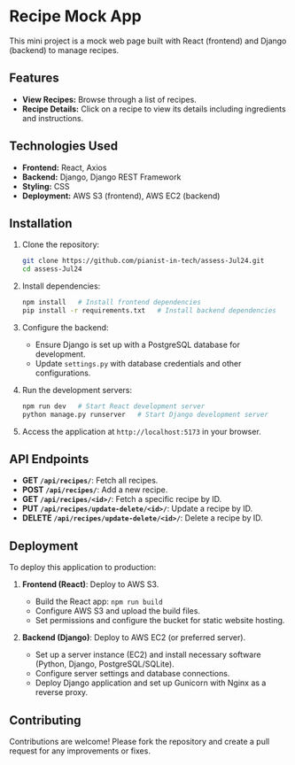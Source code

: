 # Recipe Mock App 

This mini project is a mock web page built with React (frontend) and Django (backend) to manage recipes.

## Features

- **View Recipes:** Browse through a list of recipes.
- **Recipe Details:** Click on a recipe to view its details including ingredients and instructions.

## Technologies Used

- **Frontend:** React, Axios
- **Backend:** Django, Django REST Framework
- **Styling:** CSS
- **Deployment:** AWS S3 (frontend), AWS EC2 (backend)

## Installation

1. Clone the repository:
   ```bash
   git clone https://github.com/pianist-in-tech/assess-Jul24.git
   cd assess-Jul24
   ```

2. Install dependencies:
   ```bash
   npm install   # Install frontend dependencies
   pip install -r requirements.txt   # Install backend dependencies
   ```

3. Configure the backend:
   - Ensure Django is set up with a PostgreSQL database for development.
   - Update `settings.py` with database credentials and other configurations.

4. Run the development servers:
   ```bash
   npm run dev   # Start React development server
   python manage.py runserver   # Start Django development server
   ```

5. Access the application at `http://localhost:5173` in your browser.

## API Endpoints

- **GET `/api/recipes/`**: Fetch all recipes.
- **POST `/api/recipes/`**: Add a new recipe.
- **GET `/api/recipes/<id>/`**: Fetch a specific recipe by ID.
- **PUT `/api/recipes/update-delete/<id>/`**: Update a recipe by ID.
- **DELETE `/api/recipes/update-delete/<id>/`**: Delete a recipe by ID.

## Deployment

To deploy this application to production:

1. **Frontend (React)**: Deploy to AWS S3.
   - Build the React app: `npm run build`
   - Configure AWS S3 and upload the build files.
   - Set permissions and configure the bucket for static website hosting.

2. **Backend (Django)**: Deploy to AWS EC2 (or preferred server).
   - Set up a server instance (EC2) and install necessary software (Python, Django, PostgreSQL/SQLite).
   - Configure server settings and database connections.
   - Deploy Django application and set up Gunicorn with Nginx as a reverse proxy.

## Contributing

Contributions are welcome! Please fork the repository and create a pull request for any improvements or fixes.
